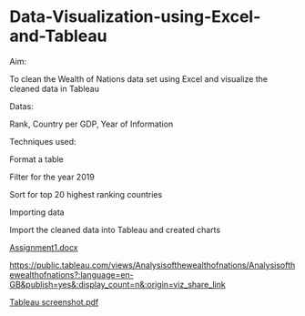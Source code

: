 # Data-Visualization-using-Excel-and-Tableau
Aim:

To clean the Wealth of Nations data set using Excel and visualize the cleaned data in Tableau

Datas:

Rank, 
Country per GDP,
Year of Information

Techniques used:

Format a table

Filter for the year 2019

Sort for top 20 highest ranking countries

Importing data

Import the cleaned data into Tableau and created charts

[Assignment1.docx](https://github.com/sowmyaece44/Data-Visualization-using-Excel-and-Tableau/files/11110731/Assignment1.docx)


https://public.tableau.com/views/Analysisofthewealthofnations/Analysisofthewealthofnations?:language=en-GB&publish=yes&:display_count=n&:origin=viz_share_link

[Tableau screenshot.pdf](https://github.com/sowmyaece44/Data-Visualization-using-Excel-and-Tableau/files/11111539/Tableau.screenshot.pdf)
